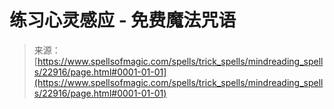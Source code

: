 <!--yml

category: 未分类

date: 2024-06-12 19:07:38

-->

# 练习心灵感应 - 免费魔法咒语

> 来源：[https://www.spellsofmagic.com/spells/trick_spells/mindreading_spells/22916/page.html#0001-01-01](https://www.spellsofmagic.com/spells/trick_spells/mindreading_spells/22916/page.html#0001-01-01)
